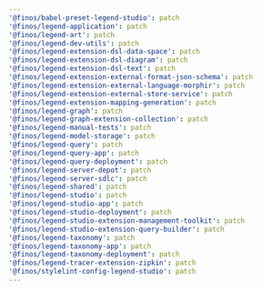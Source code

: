```yaml
---
'@finos/babel-preset-legend-studio': patch
'@finos/legend-application': patch
'@finos/legend-art': patch
'@finos/legend-dev-utils': patch
'@finos/legend-extension-dsl-data-space': patch
'@finos/legend-extension-dsl-diagram': patch
'@finos/legend-extension-dsl-text': patch
'@finos/legend-extension-external-format-json-schema': patch
'@finos/legend-extension-external-language-morphir': patch
'@finos/legend-extension-external-store-service': patch
'@finos/legend-extension-mapping-generation': patch
'@finos/legend-graph': patch
'@finos/legend-graph-extension-collection': patch
'@finos/legend-manual-tests': patch
'@finos/legend-model-storage': patch
'@finos/legend-query': patch
'@finos/legend-query-app': patch
'@finos/legend-query-deployment': patch
'@finos/legend-server-depot': patch
'@finos/legend-server-sdlc': patch
'@finos/legend-shared': patch
'@finos/legend-studio': patch
'@finos/legend-studio-app': patch
'@finos/legend-studio-deployment': patch
'@finos/legend-studio-extension-management-toolkit': patch
'@finos/legend-studio-extension-query-builder': patch
'@finos/legend-taxonomy': patch
'@finos/legend-taxonomy-app': patch
'@finos/legend-taxonomy-deployment': patch
'@finos/legend-tracer-extension-zipkin': patch
'@finos/stylelint-config-legend-studio': patch
---
```

